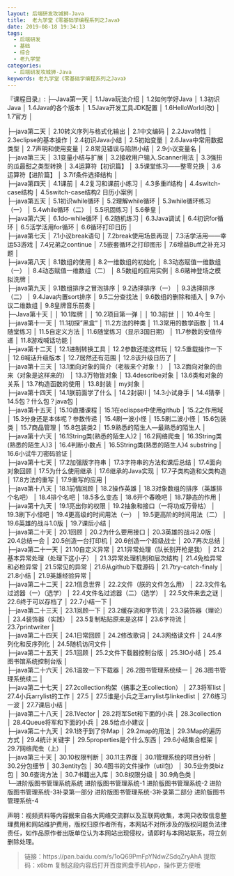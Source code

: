 ```yaml
---
layout: 后端研发攻城狮-Java
title:  老九学堂《零基础学编程系列之Java》
date: 2019-08-18 19:34:13
tags:
  - 后端研发
  - 基础
  - 综合
  - 老九学堂
categories:
  - 后端研发攻城狮-Java
keywords: 老九学堂《零基础学编程系列之Java》
---
```

『课程目录』:
├─Java第一天
│      1.1Java玩法介绍
│      1.2如何学好Java
│      1.3初识Java
│      1.4Java的各个版本
│      1.5Java开发工具JDK配置
│      1.6HelloWorld(改)
│      1.7官方
│      
<!-- more --> 
├─java第二天
│      2.10转义序列与格式化输出
│      2.1中文编码
│      2.2Java特性
│      2.3eclipse的基本操作
│      2.4初识Java小结
│      2.5初始变量
│      2.6Java中常用数据类型
│      2.7声明和使用变量
│      2.8常见错误与陷阱小结
│      2.9小议变量名
│      
├─java第三天
│      3.1变量小结与扩展
│      3.2接收用户输入.Scanner用法
│      3.3强扭的瓜最甜之类型转换
│      3.4运算符【初识篇】
│      3.5课堂练习——整零兑换
│      3.6运算符【进阶篇】
│      3.7if条件选择结构
│          
├─java第四天
│      4.1课前
│      4.2复习和课前小练习
│      4.3多重if结构
│      4.4switch-case结构
│      4.5switch-case结构2 日历小案例
│      
├─java第五天
│      5.1初识while循环
│      5.2理解while循环
│      5.3while循环练习（一）
│      5.4while循环（二）
│      5.5巩固练习
│      5.6拳皇
│      
├─java第六天
│      6.1do-while循环
│      6.2随机练习
│      6.3Java调试
│      6.4初识for循环
│      6.5活学活用for循环
│      6.6循环打印日历
│      
├─java第七天
│      7.1小议break语句
│      7.2break使用场景再现
│      7.3活学活用——幸运53游戏
│      7.4兄弟之continue
│      7.5嵌套循环之打印图形
│      7.6增益Buff之补充习题
│      
├─java第八天
│      8.1数组的使用
│      8.2一维数组的初始化
│      8.3动态赋值一维数组（一）
│      8.4动态赋值一维数组（二）
│      8.5数组的应用实例
│      8.6赌神登场之模拟洗牌
│      
├─java第九天
│      9.1数组排序之冒泡排序
│      9.2选择排序（一）
│      9.3选择排序（二）
│      9.4Java内置sort排序
│      9.5二分查找法
│      9.6数组的删除和插入
│      9.7小议二维数组
│      9.8皇牌音乐前奏
│  
├─Java第十天
│  │  10.1陛牌
│  │  10.2项目第一弹
│  │  10.3前世
│  │  10.4今生
│      
├─java第十一天
│      11.1初探”黑盒“
│      11.2方法的种类
│      11.3常用的数学函数
│      11.4随堂练习
│      11.5自定义方法
│      11.6随堂练习（显示3国日期）
│      11.7参数的安值传递
│      11.8游戏喊话功能
│      
├─java第十二天
│      12.1进制转换工具
│      12.2参数还能这样玩
│      12.5重载操作一下
│      12.6喊话升级版本
│      12.7居然还有范围
│      12.8该升级日历了
│      
├─java第十三天
│      13.1面向对象的简介（老板来个对象！）
│      13.2面向对象的由来（对象是这样来的）
│      13.3万物皆对象
│      13.4describe对象
│      13.6类和对象的关系
│      13.7构造函数的使用
│      13.8封装
│      my对象
│      
├─java第十四天
│      14.1朕前面学了什么
│      14.2封装II
│      14.3小试身手
│      14.4猜拳
│      14.5包？什么包？java包
│      
├─java第十五天
│      15.10直播课程
│      15.1在eclispse中使用github
│      15.2之作用域
│      15.3分身还是本体呢？参数传递
│      15.4刷一波小怪
│      15.5刷二波小怪
│      15.6包装类
│      15.7商品管理
│      15.8包装类2
│      15.9熟悉的陌生人—最熟悉的陌生人
│      
├─java第十六天
│      16.1String类(熟悉的陌生人)2
│      16.2网络爬虫
│      16.3String类(熟悉的陌生人)3
│      16.4判断小数点
│      16.5String类(熟悉的陌生人)4   substring
│      16.6小试牛刀密码验证
│      
├─java第十七天
│      17.2加强版字符串
│      17.3字符串的方法和课后总结
│      17.4面向对象回顾
│      17.5为什么使用继承
│      17.6继承的Java实现
│      17.7子类构造和父类构造
│      17.8方法的重写
│      17.9重写的应用
│      
├─java第十八天
│      18.1前情回顾
│      18.2操作英雄
│      18.3对象数组的排序（英雄排个名吧）
│      18.4排个名吧
│      18.5多么变态
│      18.6开个春晚吧
│      18.7静态的作用
│      
├─java第十九天
│      19.1亮出你的权限
│      19.2抽象和接口（一将功成万骨枯）
│      19.3刷下小怪吧
│      19.4更高级的时间用法（一）
│      19.5更高阶的时间用法（二）
│      19.6英雄的战斗1.0版
│      19.7课后小结
│      
├─java第二十天
│      20.1回顾
│      20.2为什么要用接口
│      20.3英雄的战斗2.0版
│      20.4总结一会
│      20.5创造一台打印机
│      20.6创造一个超级战士
│      20.7再次总结
│      
├─java第二十一天
│      21.10自定义异常
│      21.1异常处理（队长别开枪是我）
│      21.2基本异常处理（处理下这小子）
│      21.3异常处理机制和层次结构
│      21.4免检异常和必检异常
│      21.5常见的异常
│      21.6从github下载源码
│      21.7try-catch-finaly
│      21.8小结
│      21.9英雄经验异常
│      
├─java第二十二天
│      22.1信息世界
│      22.2文件（朕的文件怎么用）
│      22.3文件名 过滤器（一）（选学）
│      22.4文件名过滤器（二）（选学）
│      22.5文件来去之谜
│      22.6终于可以存档了
│      22.7小结一下
│      
├─java第二十三天
│      23.1回顾一下
│      23.2缓存流和字节流
│      23.3装饰器（理论）
│      23.4装饰器（实践）
│      23.5复制粘贴原来是这样
│      23.6字符流
│      23.7printwriter
│      
├─java第二十四天
│      24.1日常回顾
│      24.2修改歌词
│      24.3网络读文件
│      24.4序列化和反序列化
│      24.5随机访问文件
│      
├─java第二十五天
│      25.1回顾
│      25.2文件下载器控制台版
│      25.3IO小结
│      25.4图书馆系统控制台版
│      
├─java第二十六天
│      26.1温故一下下载器
│      26.2图书管理系统续一
│      26.3图书管理系统续二
│      
├─java第二十七天
│      27.2collection构架（搞事之王collection）
│      27.3将军list
│      27.4小兵arrylist的工作
│      27.5
│      27.5谁是小兵之王arrylist与linkedlist
│      27.6练习一波
│      27.7课后小结
│      
├─java第二十八天
│      28.1Vector
│      28.2将军Set和下面的小兵
│      28.3collection
│      28.4Queue将军和下面的小兵
│      28.5给点小建议
│      
├─java第二十九天
│      29.1终于到了你Map
│      29.2map的用法
│      29.3Map的遍历方式
│      29.4统计关键字
│      29.5properties是个什么东西
│      29.6小结集合框架
│      29.7网络爬虫（上）
│      
├─java第三十天
│      30.10权限判断
│      30.11主界面
│      30.1管理系统的项目分析
│      30.2分包细节
│      30.3entity包
│      30.4图书的文件操作（util包）
│      30.5业务类biz包
│      30.6查询方法
│      30.7书籍出入库
│      30.8权限分级
│      30.9角色类
│      
└─进阶版图书管理系统系统
        进阶版图书管理系统-1
        进阶版图书管理系统-2
        进阶版图书管理系统-3补录第一部分
        进阶版图书管理系统-3补录第二部分
        进阶版图书管理系统-4

<div>
    <div class="post-copyright__author">
      <span class="post-copyright-meta">声明：视频资料等内容据来自各大网络交流群以及互联网收集，本网只收取信息整理费用和网站维护费用，版权归原作者所有，本网站不对所涉及的版权问题负法律责任，如作品原作者出版单位认为本网站出现侵权，请即时与本网站联系，将立刻删除处理。 </span>
    </div>
</div>

<blockquote class="blockquote-center">
链接：https://pan.baidu.com/s/1oQ69PmFpYNdwZSdqZryAhA 
提取码：x6bm 
复制这段内容后打开百度网盘手机App，操作更方便哦
</blockquote>

